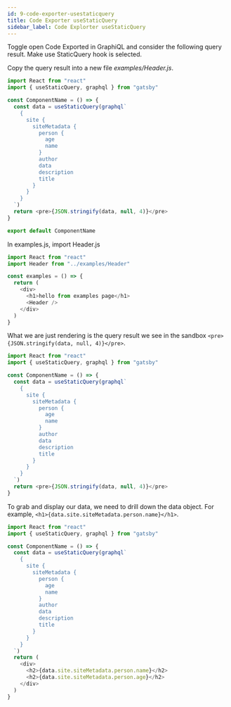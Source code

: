 ```yaml
---
id: 9-code-exporter-usestaticquery
title: Code Exporter useStaticQuery
sidebar_label: Code Explorter useStaticQuery
---
```


Toggle open Code Exported in GraphiQL and consider the following query result. Make use StaticQuery hook is selected.

Copy the query result into a new file _examples/Header.js_.

```js
import React from "react"
import { useStaticQuery, graphql } from "gatsby"

const ComponentName = () => {
  const data = useStaticQuery(graphql`
    {
      site {
        siteMetadata {
          person {
            age
            name
          }
          author
          data
          description
          title
        }
      }
    }
  `)
  return <pre>{JSON.stringify(data, null, 4)}</pre>
}

export default ComponentName
```

In examples.js, import Header.js

```js
import React from "react"
import Header from "../examples/Header"

const examples = () => {
  return (
    <div>
      <h1>hello from examples page</h1>
      <Header />
    </div>
  )
}
```

What we are just rendering is the query result we see in the sandbox `<pre>{JSON.stringify(data, null, 4)}</pre>`.

```js
import React from "react"
import { useStaticQuery, graphql } from "gatsby"

const ComponentName = () => {
  const data = useStaticQuery(graphql`
    {
      site {
        siteMetadata {
          person {
            age
            name
          }
          author
          data
          description
          title
        }
      }
    }
  `)
  return <pre>{JSON.stringify(data, null, 4)}</pre>
}
```

To grab and display our data, we need to drill down the data object. For example, `<h1>{data.site.siteMetadata.person.name}</h1>`.

```js
import React from "react"
import { useStaticQuery, graphql } from "gatsby"

const ComponentName = () => {
  const data = useStaticQuery(graphql`
    {
      site {
        siteMetadata {
          person {
            age
            name
          }
          author
          data
          description
          title
        }
      }
    }
  `)
  return (
    <div>
      <h2>{data.site.siteMetadata.person.name}</h2>
      <h2>{data.site.siteMetadata.person.age}</h2>
    </div>
  )
}
```
